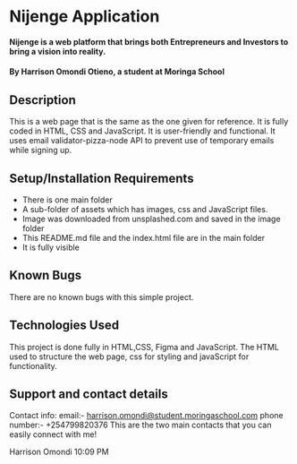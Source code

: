# Nijenge Application
#### Nijenge is a web platform that brings both Entrepreneurs and Investors to bring a vision into reality.
#### By Harrison Omondi Otieno, a student at Moringa School
## Description
This is a web page that is the same as the one given for reference. It is fully coded in HTML, CSS and JavaScript. It is user-friendly and functional. It uses email validator-pizza-node API to prevent use of temporary emails while signing up.
## Setup/Installation Requirements
* There is one main folder
* A sub-folder of assets which has images, css and JavaScript files.
* Image was downloaded from unsplashed.com  and saved in the image folder
* This README.md file and the index.html file are in the main folder
* It is fully visible
## Known Bugs
There are no known bugs with this simple project.
## Technologies Used
This project is done fully in HTML,CSS, Figma and JavaScript.
The HTML used to structure the web page, css for styling and javaScript for functionality.
## Support and contact details
Contact info: email:- harrison.omondi@student.moringaschool.com
              phone number:- +254799820376
This are the two main contacts that you can easily connect with me!


Harrison Omondi
  10:09 PM


